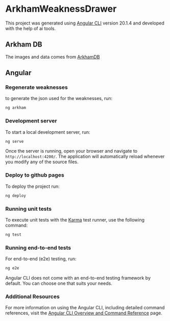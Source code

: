 # ArkhamWeaknessDrawer

This project was generated using [Angular CLI](https://github.com/angular/angular-cli) version 20.1.4 and developed with the help of ai tools. 

## Arkham DB
The images and data comes from [ArkhamDB](https://arkhamdb.com/)


## Angular

### Regenerate weaknesses

to generate the json used for the weaknesses, run:

```bash
ng arkham
```

### Development server

To start a local development server, run:

```bash
ng serve
```

Once the server is running, open your browser and navigate to `http://localhost:4200/`. The application will automatically reload whenever you modify any of the source files.


### Deploy to github pages

To deploy the project run:

```bash
ng deploy
```

### Running unit tests

To execute unit tests with the [Karma](https://karma-runner.github.io) test runner, use the following command:

```bash
ng test
```

### Running end-to-end tests

For end-to-end (e2e) testing, run:

```bash
ng e2e
```

Angular CLI does not come with an end-to-end testing framework by default. You can choose one that suits your needs.

### Additional Resources

For more information on using the Angular CLI, including detailed command references, visit the [Angular CLI Overview and Command Reference](https://angular.dev/tools/cli) page.
